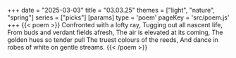 +++
date = "2025-03-03"
title = "03.03.25"
themes = ["light", "nature", "spring"]
series = ["picks"]
[params]
  type = 'poem'
  pageKey = 'src/poem.js'
+++
{{< poem >}}
Confronted with a lofty ray,
Tugging out all nascent life,
From buds and verdant fields afresh,
The air is elevated at its coming,
The golden hues so tender pull
The truest colours of the reeds,
And dance in robes of white on gentle streams.
{{< /poem >}}